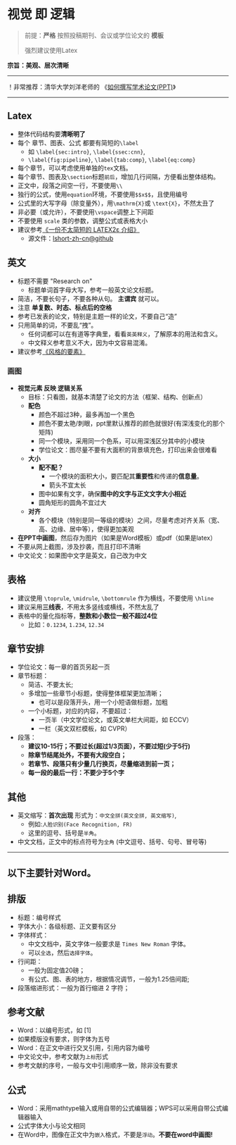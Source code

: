 # 视觉 即 逻辑

> 前提：**严格** 按照投稿期刊、会议或学位论文的 **模板**
> 
> 强烈建议使用Latex



**宗旨：美观、层次清晰**




----------

！非常推荐：清华大学刘洋老师的 《[如何撰写学术论文(PPT)](如何撰写学术论文-刘洋（清华大学）-总结.pdf)》

----------

## Latex
- 整体代码结构要**清晰明了**
- 每个 章节、图表、公式 都要有简短的`\label`
  - 如 `\label{sec:intro}`, `\label{ssec:cnn}`, 
  - `\label{fig:pipeline}`, `\label{tab:comp}`, `\label{eq:comp}`
- 每个章节，可以考虑使用单独的`tex`文档。
- 每个章节、图表及`\section`标题`前后`，增加几行间隔，方便看出整体结构。
- 正文中，段落之间空一行，不要使用`\\`
- 独行的公式，使用`equation`环境，不要使用`$$x$$`，且使用编号
- 公式里的大写字母（除变量外），用`\mathrm{X}`或 `\text{X}`，不然太丑了
- 非必要（或允许），不要使用`\vspace`调整上下间距
- 不要使用 `scale` 类的参数，调整公式或表格大小
- 建议参考[《一份不太简短的 LATEX2ε 介绍》](lshort-zh-cn.pdf)
  - 源文件：[lshort-zh-cn@github](https://github.com/CTeX-org/lshort-zh-cn)


## 英文
- 标题不需要 "Research on"
  - 标题单词首字母大写，参考一般英文论文标题。
- 简洁，不要长句子，不要各种从句。 **主谓宾** 就可以。
- 注意 **单复数、时态、标点后的空格**
- 参考已发表的论文，特别是主题一样的论文，不要自己“造”
- 只用简单的词，不要乱“拽”。
  - 任何词都可以在有道等字典里，看看`英英释义`，了解原本的用法和含义。
  - 中文释义参考意义不大，因为中文容易混淆。
- 建议参考[《风格的要素》](EoS_4thEd.pdf)

### 画图
- **视觉元素 反映 逻辑关系**
  - 目标：只看图，就基本清楚了论文的方法（框架、结构、创新点）
  - **配色**
    - 颜色不超过3种，最多再加一个黑色
    - 颜色不要太艳/刺眼，ppt里默认推荐的颜色就很好(有深浅变化的那个矩阵)
    - 同一个模块，采用同一个色系，可以用深浅区分其中的小模块
    - 学位论文：图尽量不要有大面积的背景填充色，打印出来会很难看
  - **大小**
    - **配不配？**
      - 一个模块的面积大小，要匹配其**重要性**和传递的**信息量**。
      - 箭头不宜太长
    - 图中如果有文字，确保**图中的文字与正文文字大小相近**
    - 圆角矩形的圆角不宜过大
  - **对齐**
    - 各个模块（特别是同一等级的模块）之间，尽量考虑对齐关系（宽、高、边缘、居中等），使得更加美观
- **在PPT中画图**，然后存为图片（如果是Word模板）或pdf（如果是latex）
- 不要从网上截图，涉及抄袭，而且打印不清晰
- 中文论文：如果图中文字是英文，自己改为中文

## 表格
- 建议使用 `\toprule`, `\midrule`, `\bottomrule` 作为横线，不要使用 `\hline`
- 建议采用**三线表**，不用太多竖线或横线，不然太乱了
- 表格中的量化指标等，**整数和小数位一般不超过4位**
  - 比如：`0.1234`, `1.234`, `12.34`



## 章节安排
- 学位论文：每一章的首页另起一页
- 章节标题：
  - 简洁、不要太长;
  - 多增加一些章节小标题，使得整体框架更加清晰；
    - 也可以是段落开头，用一个小短语做标题，加粗
  - 一个小标题，对应的内容，不要超过：
    - 一页半（中文学位论文，或英文单栏大间距，如 ECCV）
    - 一栏（英文双栏模板，如 CVPR）
- 段落：
  - **建议10-15行；不要过长(超过1/3页面），不要过短(少于5行)**
  - **除章节结尾处外，不要有大段空白；**
  - **若章节、段落只有少量几行换页，尽量缩进到前一页；**
  - **每一段的最后一行：不要少于5个字**

## 其他
- 英文缩写：**首次出现** 形式为：`中文全拼(英文全拼, 英文缩写)`,
  - 例如:`人脸识别(Face Recognition, FR)`
  - 这里的逗号、括号是`半角`。
- 中文文档，正文中的标点符号为`全角` (中文逗号、括号、句号、冒号等)

----------
以下主要针对Word。
----------

## 排版
- 标题：编号样式
- 字体大小：各级标题、正文要有区分
- 字体样式：
  - 中文文档中，英文字体一般要求是 `Times New Roman` 字体。
  - 可以`全选`，然后`选择字体`。
- 行间距：
  - 一般为固定值20磅；
  - 有公式、图、表的地方，根据情况调节，一般为1.25倍间距;
- 段落缩进形式：一般为首行缩进 2 字符；

## 参考文献
- Word：以编号形式，如 [1]
- 如果模版没有要求，则字体为五号
- Word：在正文中进行交叉引用，引用内容为编号
- 中文论文中，参考文献为`上标`形式
- 参考文献的序号，一般与文中引用顺序一致，除非没有要求

## 公式
- Word：采用mathtype输入或用自带的公式编辑器；WPS可以采用自带公式编辑器输入
- 公式字体大小与论文相同
- 在Word中，图像在正文中为`嵌入`格式，不要是`浮动`。**不要在word中画图!**
